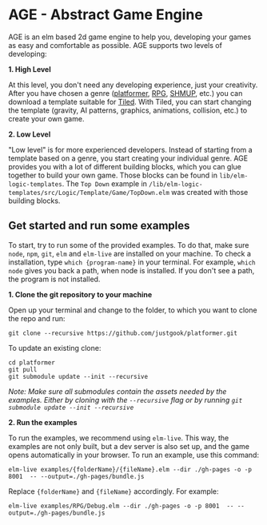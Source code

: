 # AGE - Abstract Game Engine 
AGE is an elm based 2d game engine to help you, developing your games as easy and comfortable as possible. 
AGE supports two levels of developing:

**1. High Level**

At this level, you don't need any developing experience, just your creativity. After you have chosen a genre ([platformer](https://en.wikipedia.org/wiki/Platform_game), [RPG](https://en.wikipedia.org/wiki/Role-playing_video_game), [SHMUP](https://en.wikipedia.org/wiki/Shoot_%27em_up), etc.) you can download a template suitable for [Tiled](https://www.mapeditor.org/).
With Tiled, you can start changing the template (gravity, AI patterns, graphics, animations, collision, etc.) to create your own game.


**2. Low Level**

"Low level" is for more experienced developers. Instead of starting from a template based on a genre, you start creating your individual genre. AGE provides you with a lot of different building blocks, which you can glue together to build your own game. Those blocks can be found in `lib/elm-logic-templates`. The `Top Down` example in `/lib/elm-logic-templates/src/Logic/Template/Game/TopDown.elm` was created with those building blocks.

## Get started and run some examples
To start, try to run some of the provided examples. To do that, make sure `node`, `npm`, `git`, `elm` and `elm-live` are installed on your machine. To check a installation, type `which {program-name}` in your terminal. For example, `which node` gives you back a path, when node is installed. If you don't see a path, the program is not installed. 

**1. Clone the git repository to your machine**

Open up your terminal and change to the folder, to which you want to clone the repo and run:

`git clone --recursive https://github.com/justgook/platformer.git`

To update an existing clone:
```
cd platformer
git pull
git submodule update --init --recursive
```
*Note: Make sure all submodules contain the assets needed by the examples. Either by cloning with the `--recursive` flag or by running `git submodule update --init --recursive`* 

**2. Run the examples** 

To run the examples, we recommend using `elm-live`. This way, the examples are not only built, but a dev server is also set up, and the game opens automatically in your browser. To run an example, use this command:

`elm-live examples/{folderName}/{fileName}.elm --dir ./gh-pages -o -p 8001  -- --output=./gh-pages/bundle.js`

Replace `{folderName}` and `{fileName}` accordingly. For example:

`elm-live examples/RPG/Debug.elm --dir ./gh-pages -o -p 8001  -- --output=./gh-pages/bundle.js`
